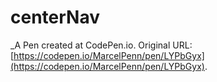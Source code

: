 # centerNav
 _A Pen created at CodePen.io. Original URL: [https://codepen.io/MarcelPenn/pen/LYPbGyx](https://codepen.io/MarcelPenn/pen/LYPbGyx).

 